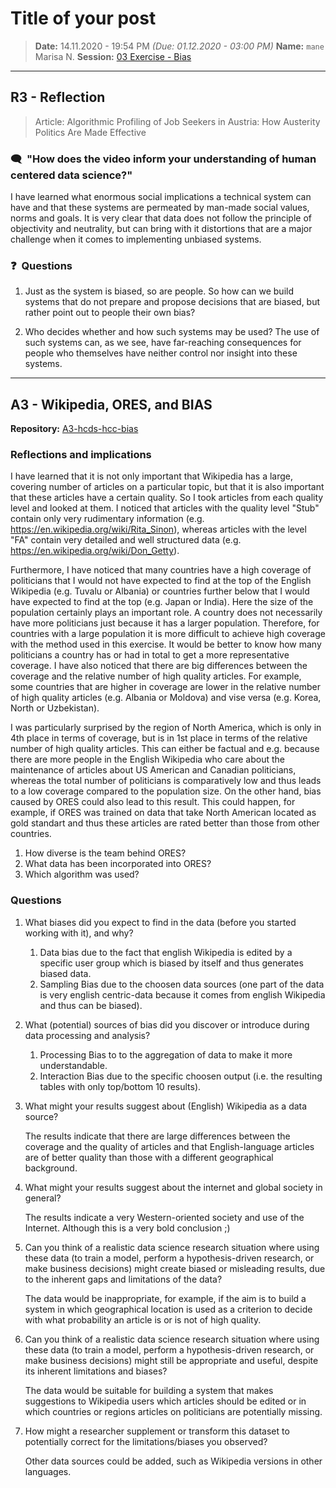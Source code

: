# Title of your post
> **Date:** 14.11.2020 - 19:54 PM *(Due: 01.12.2020 - 03:00 PM)*
> **Name:** `mane` Marisa N.
> **Session:** [03 Exercise - Bias](https://github.com/FUB-HCC/hcds-winter-2020/wiki/03_exercise)   
----

## R3 - Reflection
> Article: Algorithmic Profiling of Job Seekers in Austria: How Austerity Politics Are Made Effective

### 🗨️&nbsp; "How does the video inform your understanding of human centered data science?"  

I have learned what enormous social implications a technical system can have and that these systems are permeated by man-made social values, norms and goals. It is very clear that data does not follow the principle of objectivity and neutrality, but can bring with it distortions that are a major challenge when it comes to implementing unbiased systems.


### ❓&nbsp; Questions

1. Just as the system is biased, so are people. So how can we build systems that do not prepare and propose decisions that are biased, but rather point out to people their own bias? 

1. Who decides whether and how such systems may be used? The use of such systems can, as we see, have far-reaching consequences for people who themselves have neither control nor insight into these systems.

***

## A3 - Wikipedia, ORES, and BIAS

**Repository:** [A3-hcds-hcc-bias](https://github.com/marisanest/A3-hcds-hcc-bias)

### Reflections and implications

I have learned that it is not only important that Wikipedia has a large, covering number of articles on a particular topic, but that it is also important that these articles have a certain quality. So I took articles from each quality level and looked at them. I noticed that articles with the quality level "Stub" contain only very rudimentary information (e.g. https://en.wikipedia.org/wiki/Rita_Sinon), whereas articles with the level "FA" contain very detailed and well structured data (e.g. https://en.wikipedia.org/wiki/Don_Getty).

Furthermore, I have noticed that many countries have a high coverage of politicians that I would not have expected to find at the top of the English Wikipedia (e.g. Tuvalu or Albania) or countries further below that I would have expected to find at the top (e.g. Japan or India). Here the size of the population certainly plays an important role. A country does not necessarily have more politicians just because it has a larger population. Therefore, for countries with a large population it is more difficult to achieve high coverage with the method used in this exercise. It would be better to know how many politicians a country has or had in total to get a more representative coverage. I have also noticed that there are big differences between the coverage and the relative number of high quality articles. For example, some countries that are higher in coverage are lower in the relative number of high quality articles (e.g. Albania or Moldova) and vise versa (e.g. Korea, North or Uzbekistan). 

I was particularly surprised by the region of North America, which is only in 4th place in terms of coverage, but is in 1st place in terms of the relative number of high quality articles. This can either be factual and e.g. because there are more people in the English Wikipedia who care about the maintenance of articles about US American and Canadian politicians, whereas the total number of politicians is comparatively low and thus leads to a low coverage compared to the population size. On the other hand, bias caused by ORES could also lead to this result. This could happen, for example, if ORES was trained on data that take North American located as gold standart and thus these articles are rated better than those from other countries.

1. How diverse is the team behind ORES? 
1. What data has been incorporated into ORES? 
1. Which algorithm was used?


### Questions

1. What biases did you expect to find in the data (before you started working with it), and why?

    1. Data bias due to the fact that english Wikipedia is edited by a specific user group which is biased by itself and thus generates biased data.
    1. Sampling Bias due to the choosen data sources (one part of the data is very english centric-data because it comes from english Wikipedia and thus can be biased).
    
1. What (potential) sources of bias did you discover or introduce during data processing and analysis?
    
    1. Processing Bias to to the aggregation of data to make it more understandable.
    1. Interaction Bias due to the specific choosen output (i.e. the resulting tables with only top/bottom 10 results).
    
1. What might your results suggest about (English) Wikipedia as a data source?

    The results indicate that there are large differences between the coverage and the quality of articles and that English-language articles are of better quality than those with a different geographical background.
    
1. What might your results suggest about the internet and global society in general?
    
    The results indicate a very Western-oriented society and use of the Internet. Although this is a very bold conclusion ;)
    
1. Can you think of a realistic data science research situation where using these data (to train a model, perform a hypothesis-driven research, or make business decisions) might create biased or misleading results, due to the inherent gaps and limitations of the data?
    
    The data would be inappropriate, for example, if the aim is to build a system in which geographical location is used as a criterion to decide with what probability an article is or is not of high quality. 
    
1. Can you think of a realistic data science research situation where using these data (to train a model, perform a hypothesis-driven research, or make business decisions) might still be appropriate and useful, despite its inherent limitations and biases?

    The data would be suitable for building a system that makes suggestions to Wikipedia users which articles should be edited or in which countries or regions articles on politicians are potentially missing. 
    
1. How might a researcher supplement or transform this dataset to potentially correct for the limitations/biases you observed?
    
    Other data sources could be added, such as Wikipedia versions in other languages. 
